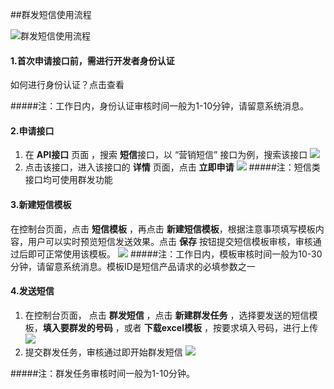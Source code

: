 ##群发短信使用流程

![群发短信使用流程](http://data.eolinker.com/course/kn64pks58328bc09124337c16cd063ac485d51fc89389fe)

#### 1.首次申请接口前，需进行开发者身份认证 
如何进行身份认证？点击查看

#####注：工作日内，身份认证审核时间一般为1-10分钟，请留意系统消息。

#### 2.申请接口
1) 在 **API接口** 页面 ，搜索 **短信**接口，以 “营销短信” 接口为例，搜索该接口
![](http://data.eolinker.com/course/TnEvpTh5ff96be24177da09112290fc43baff5f614639c9)
2) 点击该接口，进入该接口的 **详情** 页面，点击 **立即申请**
![](http://data.eolinker.com/course/kvNEdkJ5bc29fa8406e947be747325a5514e6aae64230cf)
#####注：短信类接口均可使用群发功能

#### 3.新建短信模板
在控制台页面，点击 **短信模板** ，再点击 **新建短信模板**，根据注意事项填写模板内容，用户可以实时预览短信发送效果。点击 **保存** 按钮提交短信模板审核，审核通过后即可正常使用该模板。
![](http://data.eolinker.com/course/IWdLc8x27ae18c9dc7ab97620dd860159f21d735558262c)
#####注：工作日内，模板审核时间一般为10-30分钟，请留意系统消息。模板ID是短信产品请求的必填参数之一

#### 4.发送短信
1) 在控制台页面， 点击 **群发短信** ，点击 **新建群发任务** ，选择要发送的短信模板，**填入要群发的号码** ，或者 **下载excel模板** ，按要求填入号码，进行上传
![](http://data.eolinker.com/course/HuH9AXfc57c3d1fa716ccc921d3f58cd916a9671b585a7a)
2) 提交群发任务，审核通过即开始群发短信
![](http://data.eolinker.com/course/bQqR6iE2b3360604d6742183d3b11cc590e4780ac6d235f)

#####注：群发任务审核时间一般为1-10分钟。